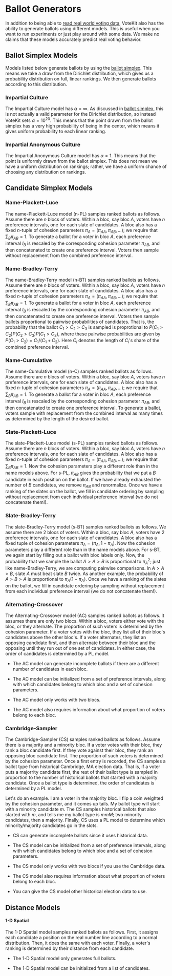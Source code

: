 # Ballot Generators

In addition to being able to [read real world voting data](api.md#cvr-loaders), VoteKit also has the ability to generate ballots using different models. This is useful when you want to run experiments or just play around with some data. We make no claims that these models accurately predict real voting behavior.

## Ballot Simplex Models

Models listed below generate ballots by using the [ballot simplex](SCR_simplex.md). This means we take a draw from the Dirichlet distribution, which gives us a probability distribution on full, linear rankings. We then generate ballots according to this distribution.

### Impartial Culture

The Impartial Culture model has $\alpha = \infty$. As discussed in [ballot simplex](SCR_simplex.md), this is not actually a valid parameter for the Dirichlet distribution, so instead VoteKit sets $\alpha = 10^{20}$. This means that the point drawn from the ballot simplex has a very high probability of being in the center, which means it gives uniform probability to each linear ranking.

### Impartial Anonymous Culture

The Impartial Anonymous Culture model has $\alpha = 1$. This means that the point is uniformly drawn from the ballot simplex. This does not mean we have a uniform distribution on rankings; rather, we have a uniform chance of choosing any distribution on rankings.

## Candidate Simplex Models

### Name-Plackett-Luce
The name-Plackett-Luce model (n-PL) samples ranked ballots as follows. Assume there are $n$ blocs of voters. Within a bloc, say bloc $A$, voters have $n$ preference intervals, one for each slate of candidates. A bloc also has a fixed $n$-tuple of cohesion parameters $\pi_A = (\pi_{AA}, \pi_{AB},\dots)$; we require that $\sum_B \pi_{AB}=1$. To generate a ballot for a voter in bloc $A$, each preference interval $I_B$ is rescaled by the corresponding cohesion parameter $\pi_{AB}$, and then concatenated to create one preference interval. 
Voters then sample without replacement from the combined preference interval.

### Name-Bradley-Terry
The name-Bradley-Terry model (n-BT) samples ranked ballots as follows. Assume there are $n$ blocs of voters. Within a bloc, say bloc $A$, voters have $n$ preference intervals, one for each slate of candidates. A bloc also has a fixed $n$-tuple of cohesion parameters $\pi_A = (\pi_{AA}, \pi_{AB},\dots)$; we require that $\sum_B \pi_{AB}=1$. To generate a ballot for a voter in bloc $A$, each preference interval $I_B$ is rescaled by the corresponding cohesion parameter $\pi_{AB}$, and then concatenated to create one preference interval. 
Voters then sample ballots proportional to pairwise probabilities of candidates. That is, the probability that the ballot $C_1>C_2>C_3$ is sampled is proprotional to $P(C_1>C_2)P(C_2>C_3)P(C_1>C_3)$, where these pairwise probabilities are given by $P(C_1>C_2) = C_1/(C_1+C_2)$.
Here $C_i$ denotes the length of $C_i$'s share of the combined preference interval.

### Name-Cumulative
The name-Cumulative model (n-C) samples ranked ballots as follows. Assume there are $n$ blocs of voters. Within a bloc, say bloc $A$, voters have $n$ preference intervals, one for each slate of candidates. A bloc also has a fixed $n$-tuple of cohesion parameters $\pi_A = (\pi_{AA}, \pi_{AB},\dots)$; we require that $\sum_B \pi_{AB}=1$. To generate a ballot for a voter in bloc $A$, each preference interval $I_B$ is rescaled by the corresponding cohesion parameter $\pi_{AB}$, and then concatenated to create one preference interval. To generate a ballot, voters sample with replacement from the combined interval as many times as determined by the length of the desired ballot.

### Slate-Plackett-Luce
The slate-Plackett-Luce model (s-PL) samples ranked ballots as follows. Assume there are $n$ blocs of voters. Within a bloc, say bloc $A$, voters have $n$ preference intervals, one for each slate of candidates. A bloc also has a fixed $n$-tuple of cohesion parameters $\pi_A = (\pi_{AA}, \pi_{AB},\dots)$; we require that $\sum_B \pi_{AB}=1$. Now the cohesion parameters play a different role than in the name models above. For s-PL, $\pi_{AB}$ gives the probability that we put a $B$ candidate in each position on the ballot. If we have already exhausted the number of $B$ candidates, we remove $\pi_{AB}$ and renormalize. Once we have a ranking of the slates on the ballot, we fill in candidate ordering by sampling without replacement from each individual preference interval (we do not concatenate them!).

### Slate-Bradley-Terry
The slate-Bradley-Terry model (s-BT) samples ranked ballots as follows. We assume there are 2 blocs of voters. Within a bloc, say bloc $A$, voters have 2 preference intervals, one for each slate of candidates. A bloc also has a fixed tuple of cohesion parameters $\pi_A = (\pi_A, 1-\pi_A)$. Now the cohesion parameters play a different role than in the name models above. For s-BT, we again start by filling out a ballot with bloc labels only. Now, the probability that we sample the ballot $A>A>B$ is proportional to $\pi_A^2$; just like name-Bradley-Terry, we are computing pairwise comparisons. In $A>A>B$, slate $A$ must beat slate $B$ twice. As another example, the probability of $A>B>A$ is proportional to $\pi_A(1-\pi_A)$. Once we have a ranking of the slates on the ballot, we fill in candidate ordering by sampling without replacement from each individual preference interval (we do not concatenate them!).

### Alternating-Crossover

The Alternating-Crossover model (AC) samples ranked ballots as follows. It assumes there are only two blocs. Within a bloc, voters either vote with the bloc, or they alternate. The proportion of such voters is determined by the cohesion parameter. If a voter votes with the bloc, they list all of their bloc's candidates above the other bloc's. If a voter alternates, they list an opposing candidate first, and then alternate between their bloc and the opposing until they run out of one set of candidates. In either case, the order of candidates is determined by a PL model.

- The AC model can generate incomplete ballots if there are a different number of candidates in each bloc.

- The AC model can be initialized from a set of preference intervals, along with which candidates belong to which bloc and a set of cohesion parameters.

- The AC model only works with two blocs.

- The AC model also requires information about what proportion of voters belong to each bloc.

### Cambridge-Sampler

The Cambridge-Sampler (CS) samples ranked ballots as follows. Assume there is a majority and a minority bloc. If a voter votes with their bloc, they rank a bloc candidate first. If they vote against their bloc, they rank an opposing bloc candidate first. The proportion of such voters is determined by the cohesion parameter. Once a first entry is recorded, the CS samples a ballot type from historical Cambridge, MA election data. That is, if a voter puts a majorrity candidate first, the rest of their ballot type is sampled in proportion to the number of historical ballots that started with a majority candidate. Once a ballot type is determined, the order of candidates is determined by a PL model.

Let's do an example. I am a voter in the majority bloc. I flip a coin weighted by the cohesion parameter, and it comes up tails. My ballot type will start with a minority candidate $m$. The CS samples historical ballots that also started with $m$, and tells me my ballot type is $mmM$; two minority candidates, then a majority. Finally, CS uses a PL model to determine which minority/majority candidates go in the slots.

- CS can generate incomplete ballots since it uses historical data.

- The CS model can be initialized from a set of preference intervals, along with which candidates belong to which bloc and a set of cohesion parameters.

- The CS model only works with two blocs if you use the Cambridge data.

- The CS model also requires information about what proportion of voters belong to each bloc.

- You can give the CS model other historical election data to use.

## Distance Models

#### 1-D Spatial

The 1-D Spatial model samples ranked ballots as follows. First, it assigns each candidate a position on the real number line according to a normal distribution. Then, it does the same with each voter. Finally, a voter's ranking is determined by their distance from each candidate.

- The 1-D Spatial model only generates full ballots.

- The 1-D Spatial model can be initialized from a list of candidates.
